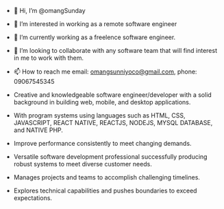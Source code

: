 - 👋 Hi, I’m @omangSunday
- 👀 I’m interested in working as a remote software engineer
- 🌱 I’m currently working as a freelence software engineer.
- 💞️ I’m looking to collaborate with any software team that will find interest in me to work with them.
- 📫 How to reach me email: omangsunniyoco@gmail.com, phone: 09067545345

- Creative and knowledgeable software engineer/developer with a solid background in building web, mobile, and desktop applications. 
- With program systems using languages such as HTML, CSS, JAVASCRIPT, REACT NATIVE, REACTJS, NODEJS, MYSQL DATABASE, and NATIVE PHP. 
- Improve performance consistently to meet changing demands.
- Versatile software development professional successfully producing robust systems to meet diverse customer needs. 
- Manages projects and teams to accomplish challenging timelines. 
- Explores technical capabilities and pushes boundaries to exceed expectations.
<!---
omangSunday/omangSunday is a ✨ special ✨ repository because its `README.md` (this file) appears on your GitHub profile.
You can click the Preview link to take a look at your changes.
--->
